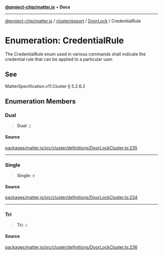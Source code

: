 [**@project-chip/matter.js**](../../../../../README.md) • **Docs**

***

[@project-chip/matter.js](../../../../../modules.md) / [cluster/export](../../../README.md) / [DoorLock](../README.md) / CredentialRule

# Enumeration: CredentialRule

The CredentialRule enum used in various commands shall indicate the credential rule that can be applied to a
particular user.

## See

MatterSpecification.v11.Cluster § 5.2.6.2

## Enumeration Members

### Dual

> **Dual**: `1`

#### Source

[packages/matter.js/src/cluster/definitions/DoorLockCluster.ts:235](https://github.com/project-chip/matter.js/blob/7a8cbb56b87d4ccf34bec5a9a95ab40a1711324f/packages/matter.js/src/cluster/definitions/DoorLockCluster.ts#L235)

***

### Single

> **Single**: `0`

#### Source

[packages/matter.js/src/cluster/definitions/DoorLockCluster.ts:234](https://github.com/project-chip/matter.js/blob/7a8cbb56b87d4ccf34bec5a9a95ab40a1711324f/packages/matter.js/src/cluster/definitions/DoorLockCluster.ts#L234)

***

### Tri

> **Tri**: `2`

#### Source

[packages/matter.js/src/cluster/definitions/DoorLockCluster.ts:236](https://github.com/project-chip/matter.js/blob/7a8cbb56b87d4ccf34bec5a9a95ab40a1711324f/packages/matter.js/src/cluster/definitions/DoorLockCluster.ts#L236)
